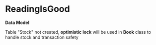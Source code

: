 # ReadingIsGood

**Data Model**

Table "Stock" not created, **optimistic lock** will be used in **Book** class to handle stock and transaction safety 
